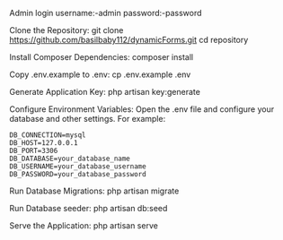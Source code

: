 Admin login
username:-admin
password:-password


Clone the Repository:
    git clone https://github.com/basilbaby112/dynamicForms.git
    cd repository

Install Composer Dependencies:
    composer install

Copy .env.example to .env:
    cp .env.example .env

Generate Application Key:
    php artisan key:generate

Configure Environment Variables:
Open the .env file and configure your database and other settings. For example:

    DB_CONNECTION=mysql
    DB_HOST=127.0.0.1
    DB_PORT=3306
    DB_DATABASE=your_database_name
    DB_USERNAME=your_database_username
    DB_PASSWORD=your_database_password

Run Database Migrations:
    php artisan migrate

Run Database seeder:
    php artisan db:seed

Serve the Application:
    php artisan serve

